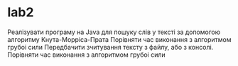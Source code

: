 # lab2
Реалізувати програму на Java для пошуку слів у тексті за допомогою алгоритму Кнута-Морріса-Прата
Порівняти час виконання з алгоритмом грубоi сили
Передбачити зчитування тексту з файлу, або з консолі.
Порівняти час виконання з алгоритмом грубоi сили
